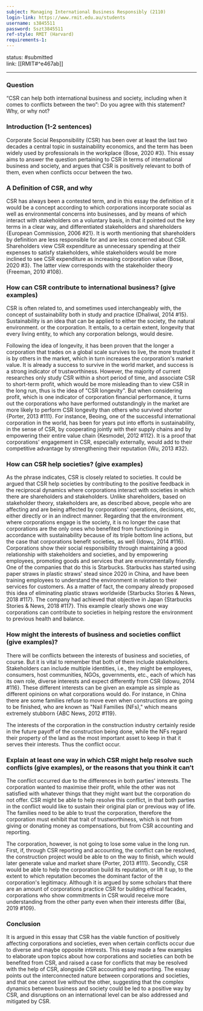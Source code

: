 ```yaml
---
subject: Managing International Business Responsibly (2110)
login-link: https://www.rmit.edu.au/students
username: s3845511
password: Sszt3845511
ref-style: RMIT (Harvard)
requirements-1: 
---
```

status: #submitted  
link: [[RMIT#^e467ab]]

---
 
### Question

“CSR can help both international business and society, including when it comes to conflicts between the two”: Do you agree with this statement? Why, or why not?


### Introduction (1-2 sentences)

Corporate Social Responsibility (CSR) has been over at least the last two decades a central topic in sustainability economics, and the term has been widely used by professionals in the workplace {Bose, 2020 #3}. This essay aims to answer the question pertaining to CSR in terms of international business and society, and argues that CSR is positively relevant to both of them, even when conflicts occur between the two.

### A Definition of CSR, and why

CSR has always been a contested term, and in this essay the definition of it would be a concept according to which corporations incorporate social as well as environmental concerns into businesses, and by means of which interact with stakeholders on a voluntary basis, in that it pointed out the key terms in a clear way, and differentiated stakeholders and shareholders {European Commission, 2006 #21}. It is worth mentioning that shareholders by definition are less responsible for and are less concerned about CSR. Shareholders view CSR expenditure as unnecessary spending at their expenses to satisfy stakeholders, while stakeholders would be more inclined to see CSR expenditure as increasing corporation value {Bose, 2020 #3}. The latter view corresponds with the stakeholder theory {Freeman, 2010 #108}.

### How can CSR contribute to international business? (give examples)

CSR is often related to, and sometimes used interchangeably with, the concept of sustainability both in study and practice {Dhaliwal, 2014 #15}. Sustainability is an idea that can be applied to either the society, the natural environment. or the corporation. It entails, to a certain extent, longevity that every living entity, to which any corporation belongs, would desire. 

Following the idea of longevity, it has been proven that the longer a corporation that trades on a global scale survives to live, the more trusted it is by others in the market, which in turn increases the corporation's market value. It is already a success to survive in the world market, and success is a strong indicator of trustworthiness. However, the majority of current researches only study CSR within a short period of time, and associate CSR to short-term profit, which would be more misleading than to view CSR in the long run, thus is the idea of "CSR longevity". But when considering profit, which is one indicator of corporation financial performance, it turns out the corporations who have performed outstandingly in the market are more likely to perform CSR longevity than others who survived shorter {Porter, 2013 #111}. For instance, Beoing, one of the successful international corporation in the world, has been for years put into efforts in sustainability, in the sense of CSR, by cooperating jointly with their supply chains and by empowering their entire value chain {Kesmodel, 2012 #112}. It is a proof that corporations' engagement in CSR, especially externally, would add to their competitive advantage by strengthening their reputation {Wu, 2013 #32}.

### How can CSR help societies? (give examples)

As the phrase indicates, CSR is closely related to societies. It could be argued that CSR help societies by contributing to the positive feedback in the reciprocal dynamics where corporations interact with societies in which there are shareholders and stakeholders. Unlike shareholders, based on stakeholder theory, stakeholders are, as described above, people who are affecting and are being affected by corporations' operations, decisions, etc, either directly or in an indirect manner. Regarding that the environment where corporations engage is the society, it is no longer the case that corporations are the only ones who benefited from functioning in accordance with sustainability because of its triple bottom line actions, but the case that corporations benefit societies, as well {Idowu, 2014 #116}. Corporations show their social responsibility through maintaining a good relationship with stakeholders and societies, and by empowering employees, promoting goods and services that are environmentally friendly. One of the companies that do this is Starbucks. Starbucks has started using paper straws in plastic straws' stead since 2020 in China, and have been training employees to understand the environment in relation to their services for customers. As a matter of fact, the company already proposed this idea of eliminating plastic straws worldwide {Starbucks Stories & News, 2018 #117}. The company had achieved that objective in Japan {Starbucks Stories & News, 2018 #117}. This example clearly shows one way corporations can contribute to societies in helping restore the environment to previous health and balance.

### How might the interests of business and societies conflict (give examples)?

There will be conflicts between the interests of business and societies, of course. But it is vital to remember that both of them include stakeholders. Stakeholders can include multiple identities, i.e., they might be employees, consumers, host communities, NGOs, governments, etc., each of which has its own role, diverse interests and expect differently from CSR {Idowu, 2014 #116}. These different interests can be given an example as simple as different opinions on what corporations would do. For instance, in China there are some families refuse to move even when constructions are going to be finished, who are known as "Nail Families (NFs)," which means extremely stubborn {ABC News, 2012 #119}.

The interests of the corporation in the construction industry certainly reside in the future payoff of the construction being done, while the NFs regard their property of the land as the most important asset to keep in that it serves their interests. Thus the conflict occur.


### Explain at least one way in which CSR might help resolve such conflicts (give examples), or the reasons that you think it can’t

The conflict occurred due to the differences in both parties' interests. The corporation wanted to maximise their profit, while the other was not satisfied with whatever things that they might want but the corporation do not offer. CSR might be able to help resolve this conflict, in that both parties in the conflict would like to sustain their original plan or previous way of life. The families need to be able to trust the corporation, therefore the corporation must exhibit that trait of trustworthiness, which is not from giving or donating money as compensations, but from CSR accounting and reporting.

The corporation, however, is not going to lose some value in the long run. First, if, through CSR reporting and accounting, the conflict can be resolved, the construction project would be able to on the way to finish, which would later generate value and market share {Porter, 2013 #111}. Secondly, CSR would be able to help the corporation build its reputation, or lift it up, to the extent to which reputation becomes the dominant factor of the corporation's legitimacy. Although it is argued by some scholars that there are an amount of corporations practice CSR for building ethical facades, corporations who show commitments in CSR would receive more understanding from the other party even when their interests differ {Bai, 2019 #109}.


### Conclusion

It is argued in this essay that CSR has the viable function of positively affecting corporations and societies, even when certain conflicts occur due to diverse and maybe opposite interests. This essay made a few examples to elaborate upon topics about how corporations and societies can both be benefited from CSR, and raised a case for conflicts that may be resolved with the help of CSR, alongside CSR accounting and reporting. The essay points out the interconnected nature between corporations and societies, and that one cannot live without the other, suggesting that the complex dynamics between business and society could be led to a positive way by CSR, and disruptions on an international level can be also addressed and mitigated by CSR.
